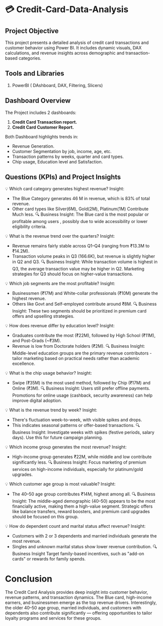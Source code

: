 # 💳 Credit-Card-Data-Analysis

## Project Objective
This project presents a detailed analysis of credit card transactions and customer behavior using Power BI. It includes dynamic visuals, DAX calculations, and revenue insights across demographic and transaction-based categories.

## Tools and Libraries
1. PowerBI ( DAshboard, DAX, Filtering, Slicers)

## Dashboard Overview
The Project includes 2 dashboards:
1. **Credit Card Transaction report.**
2. **Credit Card Customer Report.**

Both Dashboard highlights trends in:
- Revenue Generation.
- Customer Segmentation by job, income, age, etc.
- Transaction patterns by weeks, quarter and card types.
- Chip usage, Education level and Satisfaction.

## Questions (KPIs) and Project Insights
💡 Which card category generates highest revenue?
Insight:
* The Blue Category generates 46 M in revenue, which is 83% of total revenue.
* Other card types like Silver(6M), Gold(2M), Platinum(1M) Contribute Much less.
🔍 Business Insight:
The Blue card is the most popular or profitable among users , possibly due to wide accessibility or lower eligibility criteria.

💡 What is the revenue trend over the quarters?
Insight:
* Revenue remains fairly stable across Q1–Q4 (ranging from ₹13.3M to ₹14.2M).
* Transaction volume peaks in Q3 (166.6K), but revenue is slightly higher in Q2 and Q3.
🔍 Business Insight:
While transaction volume is highest in Q3, the average transaction value may be higher in Q2. Marketing strategies for Q3 should focus on higher-value transactions.

💡 Which job segments are the most profitable?
Insight:
* Businessmen (₹17M) and White-collar professionals (₹10M) generate the highest revenue.
* Others like Govt and Self-employed contribute around ₹8M.
🔍 Business Insight:
These two segments should be prioritized in premium card offers and upselling strategies.

💡 How does revenue differ by education level?
Insight:
* Graduates contribute the most (₹22M), followed by High School (₹11M), and Post-Grads (~₹3M).
* Revenue is low from Doctorate holders (₹2M).
🔍 Business Insight:
Middle-level education groups are the primary revenue contributors - tailor marketing based on practical needs rather than academic excellence.

💡 What is the chip usage behavior?
Insight:
* Swipe (₹35M) is the most used method, followed by Chip (₹17M) and Online (₹3M).
🔍 Business Insight:
Users still prefer offline payments. Promotions for online usage (cashback, security awareness) can help improve digital adoption.

💡 What is the revenue trend by week?
Insight:
* There's fluctuation week-to-week, with visible spikes and drops.
* This indicates seasonal patterns or offer-based transactions.
🔍 Business Insight:
Investigate weeks with spikes (festive periods, salary days). Use this for future campaign planning.

💡 Which income group generates the most revenue?
Insight:
* High-income group generates ₹22M, while middle and low contribute significantly less.
🔍 Business Insight:
Focus marketing of premium services on high-income individuals, especially for platinum/gold upgrades.

💡 Which customer age group is most valuable?
Insight:
* The 40–50 age group contributes ₹14M, highest among all.
🔍 Business Insight:
The middle-aged demographic (40–50) appears to be the most financially active, making them a high-value segment. Strategic offers like balance transfers, reward boosters, and premium card upgrades should be focused on this group.

💡 How do dependent count and marital status affect revenue?
Insight:
* Customers with 2 or 3 dependents and married individuals generate the most revenue.
* Singles and unknown marital status show lower revenue contribution.
🔍 Business Insight
Target family-based incentives, such as "add-on cards" or rewards for family spends.

# Conclusion
The Credit Card Analysis provides deep insight into customer behavior, revenue patterns, and transaction dynamics. The Blue card, high-income earners, and businessmen emerge as the top revenue drivers. Interestingly, the older 40–50 age group, married individuals, and customers with dependents also contribute significantly — offering opportunities to tailor loyalty programs and services for these groups.

